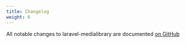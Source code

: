 ```yaml
---
title: Changelog
weight: 6
---
```


All notable changes to laravel-medialibrary are documented [on GitHub](https://github.com/sedkitn/mongodb-laravel-medialibrary/blob/master/CHANGELOG.md)
